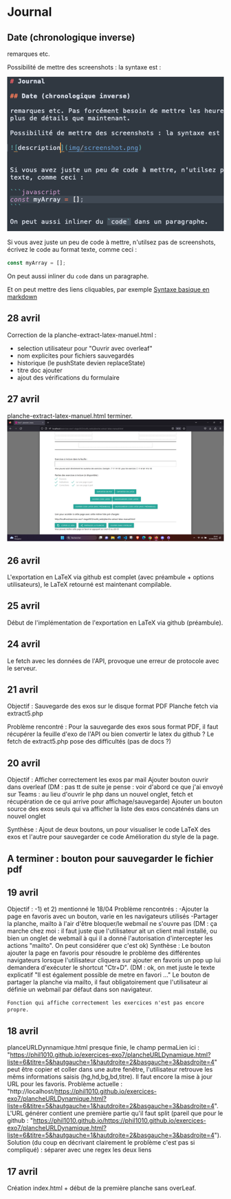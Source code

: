 # Journal

## Date (chronologique inverse)

remarques etc.

Possibilité de mettre des screenshots : la syntaxe est :

![description](img/screenshot.png)

Si vous avez juste un peu de code à mettre, n'utilsez pas de screenshots, écrivez le code au format texte, comme ceci :

```javascript
const myArray = [];
```

On peut aussi inliner du `code` dans un paragraphe.

Et on peut mettre des liens cliquables, par exemple
[Syntaxe basique en markdown](https://www.markdownguide.org/basic-syntax/)

## 28 avril

Correction de la planche-extract-latex-manuel.html :

- selection utilisateur pour "Ouvrir avec overleaf"
- nom explicites pour fichiers sauvegardés
- historique (le pushState devien replaceState)
- titre doc ajouter
- ajout des vérifications du formulaire

## 27 avril

planche-extract-latex-manuel.html terminer.
![Interface proposé pour la planche](img/planche-extract-latex-manuel.png)

## 26 avril

L'exportation en LaTeX via github est complet (avec préambule + options utilisateurs), le LaTeX retourné est maintenant compilable.

## 25 avril

Début de l'implémentation de l'exportation en LaTeX via github (préambule).

## 24 avril

Le fetch avec les données de l'API, provoque une erreur de protocole avec le serveur.

## 21 avril

Objectif :
Sauvegarde des exos sur le disque format PDF
Planche fetch via extract5.php

Problème rencontré :
Pour la sauvegarde des exos sous format PDF, il faut récupérer la feuille d'exo de l'API ou bien convertir le latex du github ?
Le fetch de extract5.php pose des difficultés (pas de docs ?)

## 20 avril

Objectif :
Afficher correctement les exos par mail
Ajouter bouton ouvrir dans overleaf (DM : pas tt de suite je pense : voir d'abord ce que j'ai envoyé sur Teams : au lieu d'ouvrir le php dans un nouvel onglet, fetch et récupération de ce qui arrive pour affichage/sauvegarde)
Ajouter un bouton source des exos seuls qui va afficher la liste des exos concaténés dans un nouvel onglet

Synthèse :
Ajout de deux boutons, un pour visualiser le code LaTeX des exos et l'autre pour sauvegarder ce code
Amélioration du style de la page.

## A terminer : bouton pour sauvegarder le fichier pdf

## 19 avril

Objectif :
-1) et 2) mentionné le 18/04
Problème rencontrés :
-Ajouter la page en favoris avec un bouton, varie en les navigateurs utilisés
-Partager la planche, mailto à l'air d'être bloquer/le webmail ne s'ouvre pas (DM : ça marche chez moi : il faut juste que l'utilisateur ait un client mail installé, ou bien un onglet de webmail à qui il a donné l'autorisation d'intercepter les actions "mailto". On peut considérer que c'est ok)
Synthèse :
Le bouton ajouter la page en favoris pour résoudre le problème des différentes navigateurs lorsque l'utilisateur cliquera sur ajouter en favoris un pop up lui demandera d'exécuter le shortcut "Ctr+D". (DM : ok, on met juste le texte explicatif "Il est également possible de metre en favori ..."
Le bouton de partager la planche via mailto, il faut obligatoirement que l'utilisateur ai définie un webmail par défaut dans son navigateur.

    Fonction qui affiche correctement les exercices n'est pas encore propre.

## 18 avril

planceURLDynnamique.html presque finie, le champ permaLien ici :  
"https://phil1010.github.io/exercices-exo7/plancheURLDynamique.html?liste=6&titre=5&hautgauche=1&hautdroite=2&basgauche=3&basdroite=4"
peut être copier et coller dans une autre fenêtre, l'utilisateur retrouve les mêms informations saisis (hg,hd,bg,bd,titre).
Il faut encore la mise à jour URL pour les favoris.
Problème actuelle : "http://localhost/https://phil1010.github.io/exercices-exo7/plancheURLDynamique.html?liste=6&titre=5&hautgauche=1&hautdroite=2&basgauche=3&basdroite=4". L'URL générer contient une première partie qu'il faut split (pareil que pour le github : "https://phil1010.github.io/https://phil1010.github.io/exercices-exo7/plancheURLDynamique.html?liste=6&titre=5&hautgauche=1&hautdroite=2&basgauche=3&basdroite=4").
Solution (du coup en décrivant clairement le problème c'est pas si compliqué) : séparer avec une regex les deux liens

## 17 avril

Création index.html + début de la première planche sans overLeaf.
